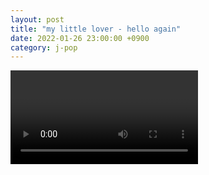 ```yaml
---
layout: post
title: "my little lover - hello again"
date: 2022-01-26 23:00:00 +0900
category: j-pop
---
```


<div class="video-container">
    <video id="player" class="video-js vjs-default-skin vjs-big-play-centered" data-json="/public/json/j-pop/my little lover - hello again.json"></video>
</div>

```
```